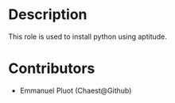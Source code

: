 # Description

This role is used to install python using aptitude.

# Contributors

 - Emmanuel Pluot (Chaest@Github)
